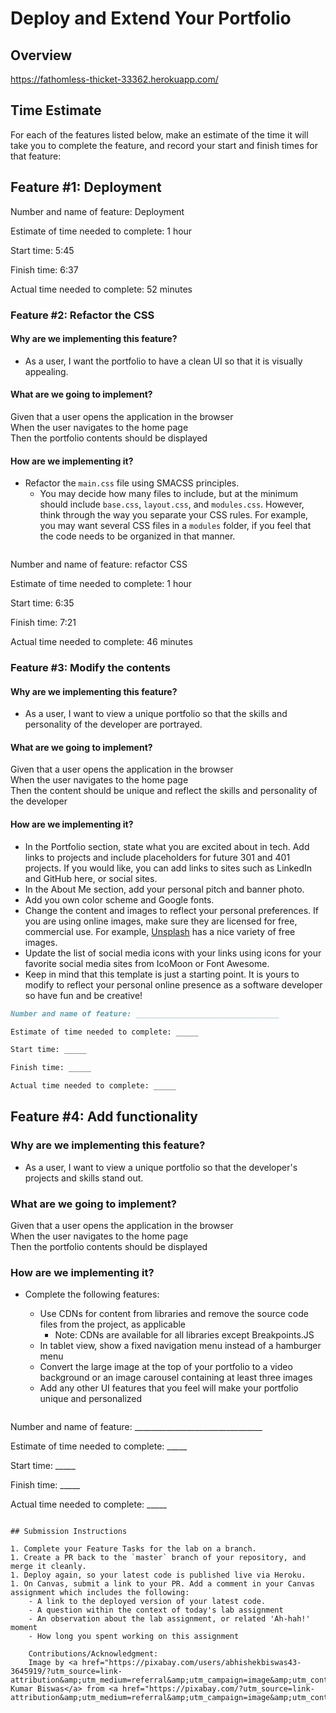 # Deploy and Extend Your Portfolio

## Overview

https://fathomless-thicket-33362.herokuapp.com/

## Time Estimate

For each of the features listed below, make an estimate of the time it will take you to complete the feature, and record your start and finish times for that feature:


## Feature #1: Deployment

Number and name of feature: Deployment

Estimate of time needed to complete: 1 hour

Start time: 5:45

Finish time: 6:37

Actual time needed to complete: 52 minutes

### Feature #2: Refactor the CSS

#### Why are we implementing this feature?

- As a user, I want the portfolio to have a clean UI so that it is visually appealing.

#### What are we going to implement?

Given that a user opens the application in the browser  
When the user navigates to the home page  
Then the portfolio contents should be displayed  

#### How are we implementing it?

- Refactor the `main.css` file using SMACSS principles.
  - You may decide how many files to include, but at the minimum should include  `base.css`, `layout.css`, and `modules.css`. However, think through the way you separate your CSS rules. For example, you may want several CSS files in a `modules` folder, if you feel that the code needs to be organized in that manner.
  ```md
Number and name of feature: refactor CSS

Estimate of time needed to complete: 1 hour

Start time: 6:35

Finish time: 7:21

Actual time needed to complete: 46 minutes


### Feature #3: Modify the contents

#### Why are we implementing this feature?

- As a user, I want to view a unique portfolio so that the skills and personality of the developer are portrayed.

#### What are we going to implement?

Given that a user opens the application in the browser  
When the user navigates to the home page  
Then the content should be unique and reflect the skills and personality of the developer  

#### How are we implementing it?



  - In the Portfolio section, state what you are excited about in tech. Add links to projects and include placeholders for future 301 and 401 projects. If you would like, you can add links to sites such as LinkedIn and GitHub here, or social sites.
  - In the About Me section, add your personal pitch and banner photo.
- Add you own color scheme and Google fonts.
- Change the content and images to reflect your personal preferences. If you are using online images, make sure they are licensed for free, commercial use. For example, [Unsplash](https://unsplash.com/) has a nice variety of free images.
- Update the list of social media icons with your links using icons for your favorite social media sites from IcoMoon or Font Awesome.
- Keep in mind that this template is just a starting point. It is yours to modify to reflect your personal online presence as a software developer so have fun and be creative!

```md
Number and name of feature: ________________________________

Estimate of time needed to complete: _____

Start time: _____

Finish time: _____

Actual time needed to complete: _____
```

## Feature #4: Add functionality

### Why are we implementing this feature?

- As a user, I want to view a unique portfolio so that the developer's projects and skills stand out.

### What are we going to implement?

Given that a user opens the application in the browser  
When the user navigates to the home page  
Then the portfolio contents should be displayed  

### How are we implementing it?

- Complete the following features:
  - Use CDNs for content from libraries and remove the source code files from the project, as applicable
    - Note: CDNs are available for all libraries except Breakpoints.JS
  - In tablet view, show a fixed navigation menu instead of a hamburger menu
  - Convert the large image at the top of your portfolio to a video background or an image carousel containing at least three images
  - Add any other UI features that you feel will make your portfolio unique and personalized

  ```md
Number and name of feature: ________________________________

Estimate of time needed to complete: _____

Start time: _____

Finish time: _____

Actual time needed to complete: _____
```

## Submission Instructions

1. Complete your Feature Tasks for the lab on a branch. 
1. Create a PR back to the `master` branch of your repository, and merge it cleanly.
1. Deploy again, so your latest code is published live via Heroku. 
1. On Canvas, submit a link to your PR. Add a comment in your Canvas assignment which includes the following:
    - A link to the deployed version of your latest code.
    - A question within the context of today's lab assignment
    - An observation about the lab assignment, or related 'Ah-hah!' moment
    - How long you spent working on this assignment

    Contributions/Acknowledgment:
    Image by <a href="https://pixabay.com/users/abhishekbiswas43-3645919/?utm_source=link-attribution&amp;utm_medium=referral&amp;utm_campaign=image&amp;utm_content=2155784">Abhishek Kumar Biswas</a> from <a href="https://pixabay.com/?utm_source=link-attribution&amp;utm_medium=referral&amp;utm_campaign=image&amp;utm_content=2155784">Pixabay</a>
    
